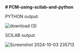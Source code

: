 **# PCM-using-scilab-and-python**

PYTHON output:

![download (3)](https://github.com/user-attachments/assets/d41f1b0d-1faa-4215-8ee1-a80148336bfb)


SCILAB output:


![Screenshot 2024-10-03 235713](https://github.com/user-attachments/assets/bc55c3c7-54e5-4220-8378-84134b8fb262)
